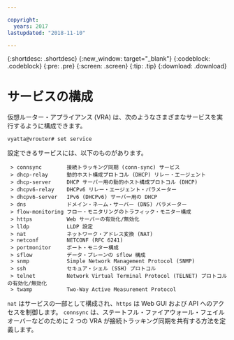 ```yaml
---

copyright:
  years: 2017
lastupdated: "2018-11-10"

---
```


{:shortdesc: .shortdesc}
{:new_window: target="_blank"}
{:codeblock: .codeblock}
{:pre: .pre}
{:screen: .screen}
{:tip: .tip}
{:download: .download}

# サービスの構成
仮想ルーター・アプライアンス (VRA) は、次のようなさまざまなサービスを実行するように構成できます。

`vyatta@vrouter# set service`

設定できるサービスには、以下のものがあります。

```
 > connsync        接続トラッキング同期 (conn-sync) サービス
 > dhcp-relay      動的ホスト構成プロトコル (DHCP) リレー・エージェント
 > dhcp-server     DHCP サーバー用の動的ホスト構成プロトコル (DHCP)
 > dhcpv6-relay    DHCPv6 リレー・エージェント・パラメーター
 > dhcpv6-server   IPv6 (DHCPv6) サーバー用の DHCP
 > dns             ドメイン・ネーム・サーバー (DNS) パラメーター
 > flow-monitoring フロー・モニタリングのトラフィック・モニター構成
 > https           Web サーバーの有効化/無効化
 > lldp            LLDP 設定
 > nat             ネットワーク・アドレス変換 (NAT)
 > netconf         NETCONF (RFC 6241)
 > portmonitor     ポート・モニター構成
 > sflow           データ・プレーンの sflow 構成
 > snmp            Simple Network Management Protocol (SNMP)
 > ssh             セキュア・シェル (SSH) プロトコル
 > telnet          Network Virtual Terminal Protocol (TELNET) プロトコルの有効化/無効化
 > twamp           Two-Way Active Measurement Protocol
```

`nat` はサービスの一部として構成され、`https` は Web GUI および API へのアクセスを制御します。 `connsync` は、ステートフル・ファイアウォール・フェイルオーバーなどのために 2 つの VRA が接続トラッキング同期を共有する方法を定義します。
